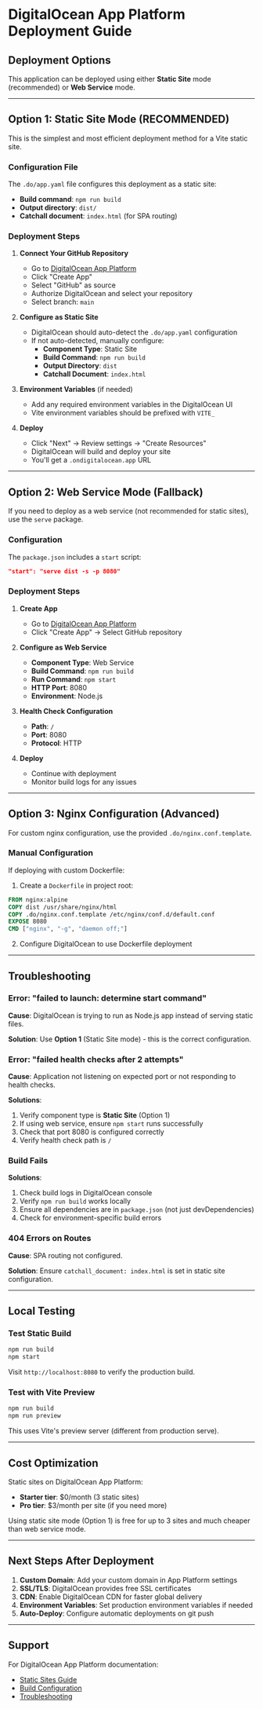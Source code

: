 # DigitalOcean App Platform Deployment Guide

## Deployment Options

This application can be deployed using either **Static Site** mode (recommended) or **Web Service** mode.

---

## Option 1: Static Site Mode (RECOMMENDED)

This is the simplest and most efficient deployment method for a Vite static site.

### Configuration File
The `.do/app.yaml` file configures this deployment as a static site:
- **Build command**: `npm run build`
- **Output directory**: `dist/`
- **Catchall document**: `index.html` (for SPA routing)

### Deployment Steps

1. **Connect Your GitHub Repository**
   - Go to [DigitalOcean App Platform](https://cloud.digitalocean.com/apps)
   - Click "Create App"
   - Select "GitHub" as source
   - Authorize DigitalOcean and select your repository
   - Select branch: `main`

2. **Configure as Static Site**
   - DigitalOcean should auto-detect the `.do/app.yaml` configuration
   - If not auto-detected, manually configure:
     - **Component Type**: Static Site
     - **Build Command**: `npm run build`
     - **Output Directory**: `dist`
     - **Catchall Document**: `index.html`

3. **Environment Variables** (if needed)
   - Add any required environment variables in the DigitalOcean UI
   - Vite environment variables should be prefixed with `VITE_`

4. **Deploy**
   - Click "Next" → Review settings → "Create Resources"
   - DigitalOcean will build and deploy your site
   - You'll get a `.ondigitalocean.app` URL

---

## Option 2: Web Service Mode (Fallback)

If you need to deploy as a web service (not recommended for static sites), use the `serve` package.

### Configuration
The `package.json` includes a `start` script:
```json
"start": "serve dist -s -p 8080"
```

### Deployment Steps

1. **Create App**
   - Go to [DigitalOcean App Platform](https://cloud.digitalocean.com/apps)
   - Click "Create App" → Select GitHub repository

2. **Configure as Web Service**
   - **Component Type**: Web Service
   - **Build Command**: `npm run build`
   - **Run Command**: `npm start`
   - **HTTP Port**: 8080
   - **Environment**: Node.js

3. **Health Check Configuration**
   - **Path**: `/`
   - **Port**: 8080
   - **Protocol**: HTTP

4. **Deploy**
   - Continue with deployment
   - Monitor build logs for any issues

---

## Option 3: Nginx Configuration (Advanced)

For custom nginx configuration, use the provided `.do/nginx.conf.template`.

### Manual Configuration
If deploying with custom Dockerfile:

1. Create a `Dockerfile` in project root:
```dockerfile
FROM nginx:alpine
COPY dist /usr/share/nginx/html
COPY .do/nginx.conf.template /etc/nginx/conf.d/default.conf
EXPOSE 8080
CMD ["nginx", "-g", "daemon off;"]
```

2. Configure DigitalOcean to use Dockerfile deployment

---

## Troubleshooting

### Error: "failed to launch: determine start command"
**Cause**: DigitalOcean is trying to run as Node.js app instead of serving static files.

**Solution**: Use **Option 1** (Static Site mode) - this is the correct configuration.

### Error: "failed health checks after 2 attempts"
**Cause**: Application not listening on expected port or not responding to health checks.

**Solutions**:
1. Verify component type is **Static Site** (Option 1)
2. If using web service, ensure `npm start` runs successfully
3. Check that port 8080 is configured correctly
4. Verify health check path is `/`

### Build Fails
**Solutions**:
1. Check build logs in DigitalOcean console
2. Verify `npm run build` works locally
3. Ensure all dependencies are in `package.json` (not just devDependencies)
4. Check for environment-specific build errors

### 404 Errors on Routes
**Cause**: SPA routing not configured.

**Solution**: Ensure `catchall_document: index.html` is set in static site configuration.

---

## Local Testing

### Test Static Build
```bash
npm run build
npm start
```
Visit `http://localhost:8080` to verify the production build.

### Test with Vite Preview
```bash
npm run build
npm run preview
```
This uses Vite's preview server (different from production serve).

---

## Cost Optimization

Static sites on DigitalOcean App Platform:
- **Starter tier**: $0/month (3 static sites)
- **Pro tier**: $3/month per site (if you need more)

Using static site mode (Option 1) is free for up to 3 sites and much cheaper than web service mode.

---

## Next Steps After Deployment

1. **Custom Domain**: Add your custom domain in App Platform settings
2. **SSL/TLS**: DigitalOcean provides free SSL certificates
3. **CDN**: Enable DigitalOcean CDN for faster global delivery
4. **Environment Variables**: Set production environment variables if needed
5. **Auto-Deploy**: Configure automatic deployments on git push

---

## Support

For DigitalOcean App Platform documentation:
- [Static Sites Guide](https://docs.digitalocean.com/products/app-platform/how-to/manage-static-sites/)
- [Build Configuration](https://docs.digitalocean.com/products/app-platform/reference/app-spec/)
- [Troubleshooting](https://docs.digitalocean.com/products/app-platform/troubleshooting/)
